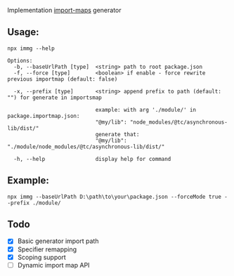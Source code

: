 ﻿Implementation [import-maps](https://github.com/WICG/import-maps) generator

## Usage:
```
npx immg --help

Options:
  -b, --baseUrlPath [type]  <string> path to root package.json
  -f, --force [type]        <boolean> if enable - force rewrite previous importmap (default: false)
  
  -x, --prefix [type]       <string> append prefix to path (default: "") for generate in importsmap
  
                            example: with arg './module/' in package.importmap.json:
                            "@my/lib": "node_modules/@tc/asynchronous-lib/dist/"
                            generate that:
                            "@my/lib": "./module/node_modules/@tc/asynchronous-lib/dist/"
                            
  -h, --help                display help for command
```

## Example:
```
npx immg --baseUrlPath D:\path\to\your\package.json --forceMode true --prefix ./module/
```

## Todo

- [x] Basic generator import path
- [x] Specifier remapping
- [x] Scoping support
- [ ] Dynamic import map API
